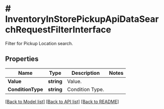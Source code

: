# # InventoryInStorePickupApiDataSearchRequestFilterInterface
Filter for Pickup Location search.

## Properties 


Name | Type | Description | Notes
------------ | ------------- | ------------- | -------------
**Value**| **string** | Value.  |
**ConditionType**| **string** | Condition Type.  |


[[Back to Model list]](../../README.md#models) [[Back to API list]](../../README.md#endpoints) [[Back to README]](../../README.md)

